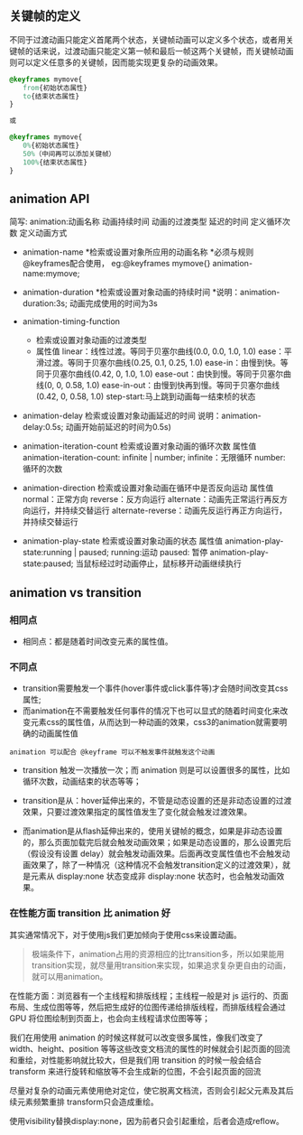 ## 关键帧的定义
不同于过渡动画只能定义首尾两个状态，关键帧动画可以定义多个状态，或者用关键帧的话来说，过渡动画只能定义第一帧和最后一帧这两个关键帧，而关键帧动画则可以定义任意多的关键帧，因而能实现更复杂的动画效果。

```css
@keyframes mymove{
　　from{初始状态属性}
　　to{结束状态属性}
}

或

@keyframes mymove{
　　0%{初始状态属性}
　　50%（中间再可以添加关键帧）
　　100%{结束状态属性}
}
```

## animation API
简写: animation:动画名称 动画持续时间 动画的过渡类型 延迟的时间 定义循环次数 定义动画方式

* animation-name
   *检索或设置对象所应用的动画名称
   *必须与规则@keyframes配合使用， eg:@keyframes mymove{} animation-name:mymove;

* animation-duration
   *检索或设置对象动画的持续时间
   *说明：animation-duration:3s; 动画完成使用的时间为3s

* animation-timing-function
   * 检索或设置对象动画的过渡类型
   * 属性值
      linear：线性过渡。等同于贝塞尔曲线(0.0, 0.0, 1.0, 1.0)
      ease：平滑过渡。等同于贝塞尔曲线(0.25, 0.1, 0.25, 1.0)
      ease-in：由慢到快。等同于贝塞尔曲线(0.42, 0, 1.0, 1.0)
      ease-out：由快到慢。等同于贝塞尔曲线(0, 0, 0.58, 1.0)
      ease-in-out：由慢到快再到慢。等同于贝塞尔曲线(0.42, 0, 0.58, 1.0)
      step-start:马上跳到动画每一结束桢的状态

* animation-delay
    检索或设置对象动画延迟的时间
    说明：animation-delay:0.5s; 动画开始前延迟的时间为0.5s)

* animation-iteration-count
    检索或设置对象动画的循环次数
    属性值
        animation-iteration-count: infinite | number;
	infinite：无限循环
	number: 循环的次数
* animation-direction
    检索或设置对象动画在循环中是否反向运动
    属性值
	normal：正常方向
	reverse：反方向运行
	alternate：动画先正常运行再反方向运行，并持续交替运行
	alternate-reverse：动画先反运行再正方向运行，并持续交替运行
* animation-play-state
   检索或设置对象动画的状态
   属性值
	animation-play-state:running | paused;
	running:运动
	paused: 暂停
	animation-play-state:paused; 当鼠标经过时动画停止，鼠标移开动画继续执行

## animation vs transition
### 相同点
* 相同点：都是随着时间改变元素的属性值。

### 不同点
* transition需要触发一个事件(hover事件或click事件等)才会随时间改变其css属性;
* 而animation在不需要触发任何事件的情况下也可以显式的随着时间变化来改变元素css的属性值，从而达到一种动画的效果，css3的animation就需要明确的动画属性值
```
animation 可以配合 @keyframe 可以不触发事件就触发这个动画
```

* transition 触发一次播放一次；而 animation 则是可以设置很多的属性，比如循环次数，动画结束的状态等等；

* transition是从：hover延伸出来的，不管是动态设置的还是非动态设置的过渡效果，只要过渡效果指定的属性值发生了变化就会触发过渡效果。

* 而animation是从flash延伸出来的，使用关键帧的概念，如果是非动态设置的，那么页面加载完后就会触发动画效果；如果是动态设置的，那么设置完后（假设没有设置 delay）就会触发动画效果。后面再改变属性值也不会触发动画效果了，除了一种情况（这种情况不会触发transition定义的过渡效果），就是元素从 display:none 状态变成非 display:none 状态时，也会触发动画效果。

### 在性能方面 transition 比 animation 好
其实通常情况下，对于使用js我们更加倾向于使用css来设置动画。
>极端条件下，animation占用的资源相应的比transition多，所以如果能用transition实现，就尽量用transition来实现，如果追求复杂更自由的动画，就可以用animation。

在性能方面：浏览器有一个主线程和排版线程；主线程一般是对 js 运行的、页面布局、生成位图等等，然后把生成好的位图传递给排版线程，而排版线程会通过 GPU 将位图绘制到页面上，也会向主线程请求位图等等；

我们在用使用 animation 的时候这样就可以改变很多属性，像我们改变了 width、height、position 等等这些改变文档流的属性的时候就会引起页面的回流和重绘，对性能影响就比较大，但是我们用 transition 的时候一般会结合 transform 来进行旋转和缩放等不会生成新的位图，不会引起页面的回流

尽量对复杂的动画元素使用绝对定位，使它脱离文档流，否则会引起父元素及其后续元素频繁重排
transform只会造成重绘。

使用visibility替换display:none，因为前者只会引起重绘，后者会造成reflow。
